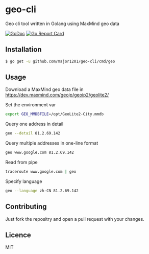 # geo-cli
Geo cli tool written in Golang using MaxMind geo data

[![GoDoc](https://godoc.org/github.com/major1201/geo-cli?status.svg)](https://godoc.org/github.com/major1201/geo-cli)
[![Go Report Card](https://goreportcard.com/badge/github.com/major1201/geo-cli)](https://goreportcard.com/report/github.com/major1201/geo-cli)

## Installation

```bash
$ go get -u github.com/major1201/geo-cli/cmd/geo
```

## Usage

Download a MaxMind geo data file in <https://dev.maxmind.com/geoip/geoip2/geolite2/>

Set the environment var

```bash
export GEO_MMDBFILE=/opt/GeoLite2-City.mmdb
```

Query one address in detail

```bash
geo --detail 81.2.69.142
```

Query multiple addresses in one-line format

```bash
geo www.google.com 81.2.69.142
```

Read from pipe

```bash
traceroute www.google.com | geo
```

Specify language

```bash
geo --language zh-CN 81.2.69.142
```

## Contributing

Just fork the repositry and open a pull request with your changes.

## Licence

MIT

